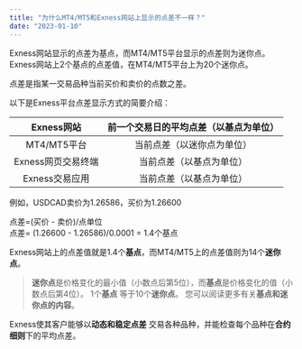 ```yaml
---
title: "为什么MT4/MT5和Exness网站上显示的点差不一样？"
date: "2023-01-10"
---
```


Exness网站显示的点差为基点，而MT4/MT5平台显示的点差则为迷你点。 Exness网站上2个基点的点差值，在MT4/MT5平台上为20个迷你点。

点差是指某一交易品种当前买价和卖价的点数之差。

以下是Exness平台点差显示方式的简要介绍：

| Exness网站     | 前一个交易日的平均点差（以基点为单位） |
|:-----:|:-----:|
| MT4/MT5平台    | 当前点差（以迷你点为单位）       |
| Exness网页交易终端 | 当前点差（以基点为单位）        |
| Exness交易应用   | 当前点差（以基点为单位）        |


例如，USDCAD卖价为1.26586，买价为1.26600

点差=(买价 - 卖价)/点单位  
点差= (1.26600 - 1.26586)/0.0001 = 1.4个基点

Exness网站上的点差值就是1.4个**基点**，而MT4/MT5上的点差值则为14个**迷你点**。

> **迷你点**是价格变化的最小值（小数点后第5位），而**基点**是价格变化的值（小数点后第4位）。 1个**基点** 等于10个**迷你点**。 您可以阅读更多有关**基点和迷你点的内容**。

Exness使其客户能够以**动态和稳定点差** 交易各种品种，并能检查每个品种在**合约细则**下的平均点差。

